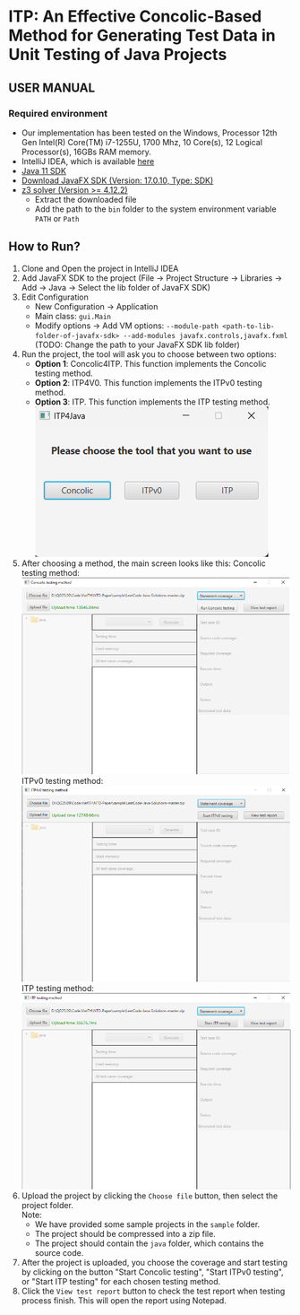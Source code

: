 # ITP: An Effective Concolic-Based Method for Generating Test Data in Unit Testing of Java Projects
## USER MANUAL
### Required environment
- Our implementation has been tested on the Windows, Processor	12th Gen Intel(R) Core(TM) i7-1255U, 1700 Mhz, 10 Core(s), 12 Logical Processor(s), 16GBs RAM memory.
- IntelliJ IDEA, which is available [here](https://www.jetbrains.com/idea/download/)
- [Java 11 SDK](https://www.oracle.com/java/technologies/javase-jdk11-downloads.html)
- [Download JavaFX SDK (Version: 17.0.10, Type: SDK)](https://gluonhq.com/products/javafx/)
- [z3 solver (Version >= 4.12.2)](https://github.com/Z3Prover/z3)
  - Extract the downloaded file
  - Add the path to the `bin` folder to the system environment variable `PATH` or `Path`
## How to Run?
1. Clone and Open the project in IntelliJ IDEA
2. Add JavaFX SDK to the project (File -> Project Structure -> Libraries -> Add -> Java -> Select the lib folder of JavaFX SDK)
3. Edit Configuration 
   - New Configuration -> Application
   - Main class: `gui.Main`
   - Modify options -> Add VM options: `--module-path <path-to-lib-folder-of-javafx-sdk> --add-modules javafx.controls,javafx.fxml` (TODO: Change the path to your JavaFX SDK lib folder)
4. Run the project, the tool will ask you to choose between two options:
   - **Option 1**: Concolic4ITP. This function implements the Concolic testing method.
   - **Option 2**: ITP4V0. This function implements the ITPv0 testing method.
   - **Option 3**: ITP. This function implements the ITP testing method.
![image](./src/main/resources/img/choose-method.png)
5. After choosing a method, the main screen looks like this:
Concolic testing method: ![image](./src/main/resources/img/Concolic.png)
ITPv0 testing method: ![image](./src/main/resources/img/ITPv0.png)
ITP testing method: ![image](./src/main/resources/img/ITP.png)
6. Upload the project by clicking the `Choose file` button, then select the project folder.\
Note:
   - We have provided some sample projects in the `sample` folder.
   - The project should be compressed into a zip file.
   - The project should contain the `java` folder, which contains the source code.
7. After the project is uploaded, you choose the coverage and start testing by clicking on the button "Start Concolic testing", "Start ITPv0 testing", or "Start ITP testing" for each chosen testing method.
8. Click the `View test report` button to check the test report when testing process finish. This will open the report using Notepad. 

